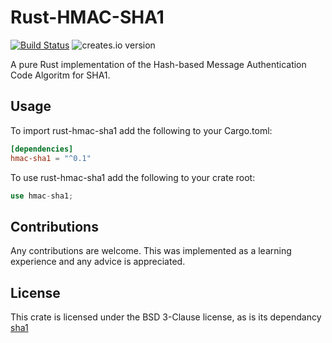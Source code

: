 # Rust-HMAC-SHA1

[![Build Status](https://travis-ci.org/pantsman0/rust-hmac-sha1.png?branch=master)](https://github.com/pantsman0/rust-hmac-sha1)
![creates.io version](https://img.shields.io/crates/v/hmac-sha1.svg)

A pure Rust implementation of the Hash-based Message Authentication Code Algoritm for SHA1.

## Usage

To import rust-hmac-sha1 add the following to your Cargo.toml:
```toml
[dependencies]
hmac-sha1 = "^0.1"
```

To use rust-hmac-sha1 add the following to your crate root:
```rust
use hmac-sha1;
```
## Contributions

Any contributions are welcome. This was implemented as a learning experience and any advice is appreciated.

## License

This crate is licensed under the BSD 3-Clause license, as is its dependancy [sha1](https://github.com/mitsuhiko/rust-sha1)
